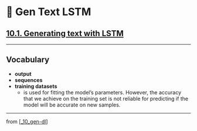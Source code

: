 # 🦋 Gen Text LSTM

## [**10.1.** Generating text with LSTM](https://livebook.manning.com/book/deep-learning-with-javascript/chapter-10/17)

---

## **Vocabulary**

- <b>output</b>
- <b>sequences</b>
- <b>training datasets</b>
  - is used for fitting the model’s parameters. However, the accuracy that we achieve on the training set is not reliable for predicting if the model will be accurate on new samples.

<link rel="stylesheet" type="text/css" media="all" href="../../../assets/css/custom.css" />

---

from [[_10_gen-dl]]

[//begin]: # "Autogenerated link references for markdown compatibility"
[_10_gen-dl]: ../_10_gen-dl.md "🦋 Generative DL"
[//end]: # "Autogenerated link references"
